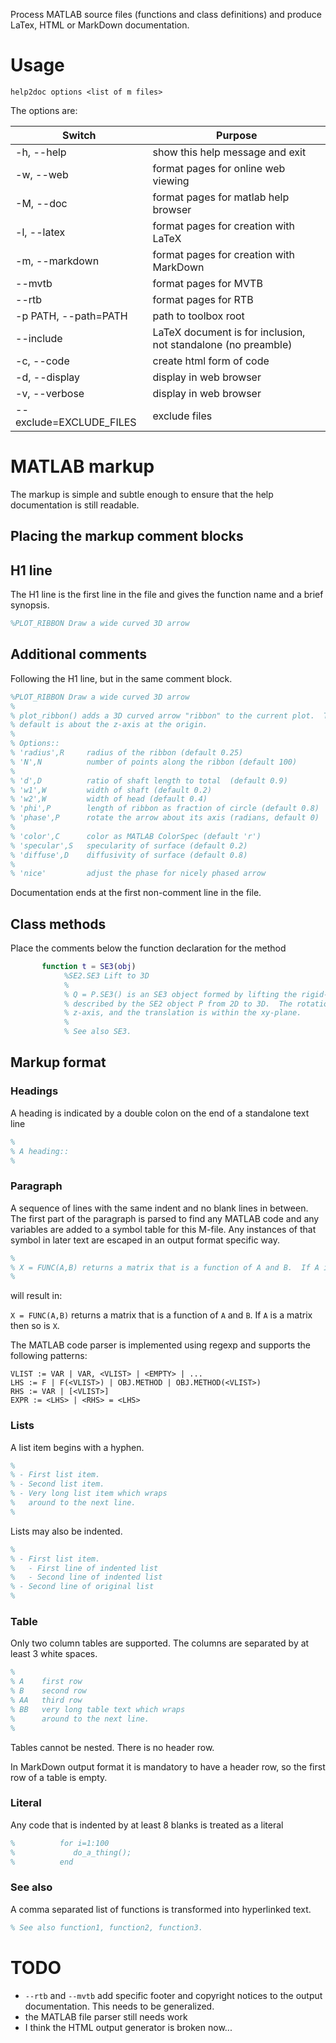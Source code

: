 Process MATLAB source files (functions and class definitions) and produce LaTex, HTML or MarkDown documentation.

# Usage

```
help2doc options <list of m files>
```

The options are:

| Switch           |    Purpose |
--- | ---
-h, --help            | show this help message and exit
-w, --web             | format pages for online web viewing
-M, --doc             | format pages for matlab help browser
-l, --latex           | format pages for creation with LaTeX
-m, --markdown        | format pages for creation with MarkDown
--mvtb                | format pages for MVTB
--rtb                 | format pages for RTB
-p PATH, --path=PATH  | path to toolbox root
--include             | LaTeX document is for inclusion, not standalone (no preamble)
-c, --code            | create html form of code
-d, --display         | display in web browser
-v, --verbose         | display in web browser
--exclude=EXCLUDE_FILES | exclude files


# MATLAB markup

The markup is simple and subtle enough to ensure that the help documentation is still readable.

## Placing the markup comment blocks

## H1 line
The H1 line is the first line in the file and gives the function name and a brief synopsis.

```matlab
%PLOT_RIBBON Draw a wide curved 3D arrow
```

## Additional comments
Following the H1 line, but in the same comment block.

```matlab
%PLOT_RIBBON Draw a wide curved 3D arrow
%
% plot_ribbon() adds a 3D curved arrow "ribbon" to the current plot.  The ribbon by
% default is about the z-axis at the origin.
%
% Options::
% 'radius',R     radius of the ribbon (default 0.25)
% 'N',N          number of points along the ribbon (default 100)
%
% 'd',D          ratio of shaft length to total  (default 0.9)
% 'w1',W         width of shaft (default 0.2)
% 'w2',W         width of head (default 0.4)
% 'phi',P        length of ribbon as fraction of circle (default 0.8)
% 'phase',P      rotate the arrow about its axis (radians, default 0)
%
% 'color',C      color as MATLAB ColorSpec (default 'r')
% 'specular',S   specularity of surface (default 0.2)
% 'diffuse',D    diffusivity of surface (default 0.8)
%
% 'nice'         adjust the phase for nicely phased arrow 
```

Documentation ends at the first non-comment line in the file.

## Class methods

Place the comments below the function declaration for the method

```matlab
       function t = SE3(obj)
            %SE2.SE3 Lift to 3D
            %
            % Q = P.SE3() is an SE3 object formed by lifting the rigid-body motion
            % described by the SE2 object P from 2D to 3D.  The rotation is about the
            % z-axis, and the translation is within the xy-plane.
            %
            % See also SE3.
```


## Markup format

### Headings

A heading is indicated by a double colon on the end of a standalone text line

```matlab
%
% A heading::
%
```

### Paragraph

A sequence of lines with the same indent and no blank lines in between.  The first part of the paragraph is parsed to find any MATLAB code and any variables are added to a symbol table for this M-file.  Any instances of that symbol in later text are escaped in an output format specific way.

```matlab
%
% X = FUNC(A,B) returns a matrix that is a function of A and B.  If A is a matrix then so is X.
%
```
will result in:

`X = FUNC(A,B)` returns a matrix that is a function of `A` and `B`.  If `A` is a matrix then so is `X`.

The MATLAB code parser is implemented using regexp and supports the following patterns:
```
VLIST := VAR | VAR, <VLIST> | <EMPTY> | ...
LHS := F | F(<VLIST>) | OBJ.METHOD | OBJ.METHOD(<VLIST>)
RHS := VAR | [<VLIST>]
EXPR := <LHS> | <RHS> = <LHS>
```


### Lists
A list item begins with a hyphen.
```matlab
%
% - First list item.
% - Second list item.
% - Very long list item which wraps
%   around to the next line.
%
```
Lists may also be indented.
```matlab
%
% - First list item.
%   - First line of indented list
%   - Second line of indented list
% - Second line of original list
%
```

### Table
Only two column tables are supported.  The columns are separated by at least 3 white spaces.
```matlab
%
% A    first row
% B    second row
% AA   third row
% BB   very long table text which wraps
%      around to the next line.
%
```
Tables cannot be nested.  There is no header row.

In MarkDown output format it is mandatory to have a header row, so the first row of a table is empty.

### Literal

Any code that is indented by at least 8 blanks is treated as a literal

```matlab
%          for i=1:100
%             do_a_thing();
%          end
```

### See also

A comma separated list of functions is transformed into hyperlinked text.

```matlab
% See also function1, function2, function3.
```


# TODO

* `--rtb` and `--mvtb` add specific footer and copyright notices to the output documentation.  This needs to be generalized.
* the MATLAB file parser still needs work
* I think the HTML output generator is broken now...
